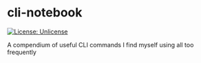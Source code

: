 # cli-notebook
[![License: Unlicense](https://upload.wikimedia.org/wikipedia/commons/e/ee/Unlicense_Blue_Badge.svg)](https://unlicense.org)

A compendium of useful CLI commands I find myself using all too frequently